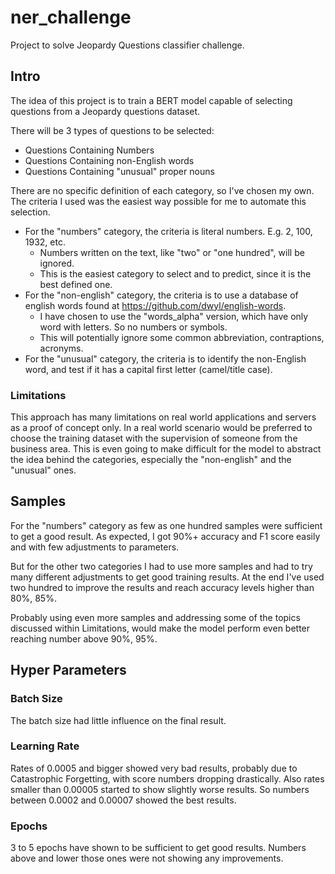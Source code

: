 # ner_challenge
Project to solve Jeopardy Questions classifier challenge.

## Intro
The idea of this project is to train a BERT model capable of selecting questions from a Jeopardy questions dataset.

There will be 3 types of questions to be selected:
- Questions Containing Numbers 
- Questions Containing non-English words 
- Questions Containing "unusual" proper nouns

There are no specific definition of each category, so I've chosen my own.
The criteria I used was the easiest way possible for me to automate this selection.

- For the "numbers" category, the criteria is literal numbers. E.g. 2, 100, 1932, etc.
    - Numbers written on the text, like "two" or "one hundred", will be ignored.
    - This is the easiest category to select and to predict, since it is the best defined one.
- For the "non-english" category, the criteria is to use a database of english words found at
https://github.com/dwyl/english-words.
    - I have chosen to use the "words_alpha" version, which have only word with letters. So no numbers or symbols.
    - This will potentially ignore some common abbreviation, contraptions, acronyms.
- For the "unusual" category, the criteria is to identify the non-English word, and test if it has a capital first letter (camel/title case).

### Limitations
This approach has many limitations on real world applications and servers as a proof of concept only.
In a real world scenario would be preferred to choose the training dataset with the supervision of someone from the business area.
This is even going to make difficult for the model to abstract the idea behind the categories, especially the "non-english" and the "unusual" ones.

## Samples
For the "numbers" category as few as one hundred samples were sufficient to get a good result. As expected, I got 90%+ accuracy and F1 score easily and with few adjustments to parameters.

But for the other two categories I had to use more samples and had to try many different adjustments to get good training results. At the end I've used two hundred to improve the results and reach accuracy levels higher than 80%, 85%.

Probably using even more samples and addressing some of the topics discussed within Limitations, would make the model perform even better 
reaching number above 90%, 95%.

## Hyper Parameters
### Batch Size
The batch size had little influence on the final result.

### Learning Rate
Rates of 0.0005 and bigger showed very bad results, probably due to Catastrophic Forgetting, with score numbers dropping drastically.
Also rates smaller than 0.00005 started to show slightly worse results. So numbers between 0.0002 and 0.00007 showed the best results.

### Epochs
3 to 5 epochs have shown to be sufficient to get good results. Numbers above and lower those ones were not showing any improvements.
